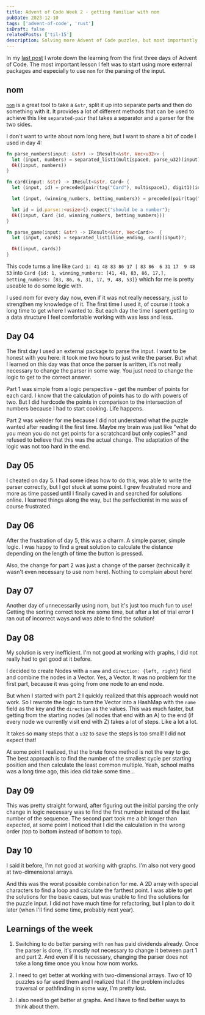 ```yaml
---
title: Advent of Code Week 2 - getting familiar with nom
pubDate: 2023-12-10
tags: ['advent-of-code', 'rust']
isDraft: false
relatedPosts: ['til-15']
description: Solving more Advent of Code puzzles, but most importantly getting to know how to parse string with nom
---
```


In my [last post](/posts/til-15) I wrote down the learning from the first three days of Advent of Code. The most important lesson I felt was to start using more external packages and especially to use `nom` for the parsing of the input.

## nom

[`nom`](https://crates.io/crates/nom) is a great tool to take a `&str`, split it up into separate parts and then do something with it. It provides a lot of different methods that can be used to achieve this like `separated-pair` that takes a separator and a parser for the two sides.

I don't want to write about nom long here, but I want to share a bit of code I used in day 4:

```rust title="main.rs"
fn parse_numbers(input: &str) -> IResult<&str, Vec<u32>> {
  let (input, numbers) = separated_list1(multispace0, parse_u32)(input)?;
  Ok((input, numbers))
}

fn card(input: &str) -> IResult<&str, Card> {
  let (input, id) = preceded(pair(tag("Card"), multispace1), digit1)(input)?;

  let (input, (winning_numbers, betting_numbers)) = preceded(pair(tag(":"), multispace1),separated_pair(parse_numbers, pair(tag(" | "), multispace0), parse_numbers))(input)?;

  let id = id.parse::<usize>().expect("should be a number");
  Ok((input, Card {id, winning_numbers, betting_numbers}))
}

fn parse_game(input: &str) -> IResult<&str, Vec<Card>>  {
  let (input, cards) = separated_list1(line_ending, card)(input)?;

  Ok((input, cards))
}
```

This code turns a line like `Card 1: 41 48 83 86 17 | 83 86  6 31 17  9 48 53` into `Card {id: 1, winning_numbers: [41, 48, 83, 86, 17,], betting_numbers: [83, 86, 6, 31, 17, 9, 48, 53]}` which for me is pretty useable to do some logic with.

I used nom for every day now, even if it was not really necessary, just to strengthen my knowledge of it. The first time I used it, of course it took a long time to get where I wanted to. But each day the time I spent getting to a data structure I feel comfortable working with was less and less.

## Day 04

The first day I used an external package to parse the input. I want to be honest with you here: it took me two hours to just write the parser. But what I learned on this day was that once the parser is written, it's not really necessary to change the parser in some way. You just need to change the logic to get to the correct answer.

Part 1 was simple from a logic perspective - get the number of points for each card. I know that the calculation of points has to do with powers of two. But I did hardcode the points in comparison to the intersection of numbers because I had to start cooking. Life happens.

Part 2 was weirder for me because I did not understand what the puzzle wanted after reading it the first time. Maybe my brain was just like "what do you mean you do not get points for a scratchcard but only copies?" and refused to believe that this was the actual change. The adaptation of the logic was not too hard in the end.

## Day 05

I cheated on day 5. I had some ideas how to do this, was able to write the parser correctly, but I got stuck at some point. I grew frustrated more and more as time passed until I finally caved in and searched for solutions online. I learned things along the way, but the perfectionist in me was of course frustrated.

## Day 06

After the frustration of day 5, this was a charm. A simple parser, simple logic. I was happy to find a great solution to calculate the distance depending on the length of time the button is pressed.

Also, the change for part 2 was just a change of the parser (technically it wasn't even necessary to use nom here). Nothing to complain about here!

## Day 07

Another day of unnecessarily using nom, but it's just too much fun to use! Getting the sorting correct took me some time, but after a lot of trial error I ran out of incorrect ways and was able to find the solution!

## Day 08

My solution is very inefficient. I'm not good at working with graphs, I did not really had to get good at it before.

I decided to create Nodes with a `name` and `direction: {left, right}` field and combine the nodes in a Vector. Yes, a Vector. It was no problem for the first part, because it was going from one node to an end node.

But when I started with part 2 I quickly realized that this approach would not work. So I rewrote the logic to turn the Vector into a HashMap with the `name` field as the key and the `direction` as the values. This was much faster, but getting from the starting nodes (all nodes that end with an A) to the end (if every node we currently visit end with Z) takes a lot of steps. Like a lot a lot.

It takes so many steps that a `u32` to save the steps is too small! I did not expect that!

At some point I realized, that the brute force method is not the way to go. The best approach is to find the number of the smallest cycle per starting position and then calculate the least common multiple. Yeah, school maths was a long time ago, this idea did take some time...

## Day 09

This was pretty straight forward, after figuring out the initial parsing the only change in logic necessary was to find the first number instead of the last number of the sequence. The second part took me a bit longer than expected, at some point I noticed that I did the calculation in the wrong order (top to bottom instead of bottom to top).

## Day 10

I said it before, I'm not good at working with graphs. I'm also not very good at two-dimensional arrays.

And this was the worst possible combination for me. A 2D array with special characters to find a loop and calculate the farthest point. I was able to get the solutions for the basic cases, but was unable to find the solutions for the puzzle input. I did not have much time for refactoring, but I plan to do it later (when I'll find some time, probably next year).

## Learnings of the week

1. Switching to do better parsing with `nom` has paid dividends already. Once the parser is done, it's mostly not necessary to change it between part 1 and part 2. And even if it is necessary, changing the parser does not take a long time once you know how nom works.

2. I need to get better at working with two-dimensional arrays. Two of 10 puzzles so far used them and I realized that if the problem includes traversal or pathfinding in some way, I'm pretty lost.

3. I also need to get better at graphs. And I have to find better ways to think about them.
